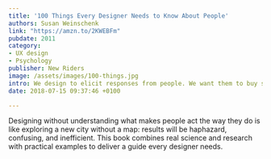 ```yaml
---
title: '100 Things Every Designer Needs to Know About People'
authors: Susan Weinschenk
link: "https://amzn.to/2KWEBFm"
pubdate: 2011
category:
- UX design
- Psychology
publisher: New Riders
image: /assets/images/100-things.jpg
intro: We design to elicit responses from people. We want them to buy something, read more, or take action of some kind. 
date: 2018-07-15 09:37:46 +0100

---
```


Designing without understanding what makes people act the way they do is like exploring a new city without a map: results will be haphazard, confusing, and inefficient. This book combines real science and research with practical examples to deliver a guide every designer needs.
